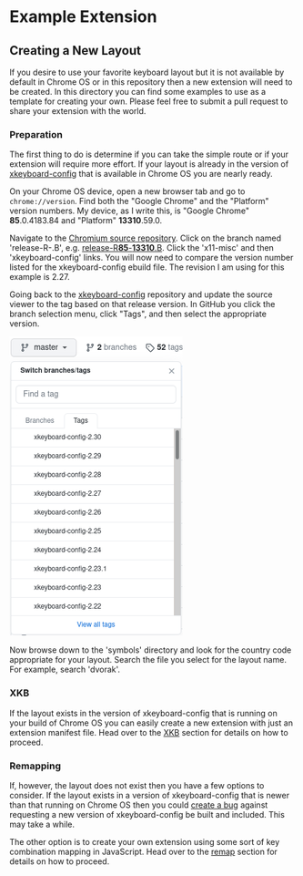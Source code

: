 # Example Extension

## Creating a New Layout

If you desire to use your favorite keyboard layout but it is not available by
default in Chrome OS or in this repository then a new extension will need to be
created. In this directory you can find some examples to use as a template for
creating your own. Please feel free to submit a pull request to share your
extension with the world.

### Preparation

The first thing to do is determine if you can take the simple route or if your
extension will require more effort. If your layout is already in the version of
[xkeyboard-config](https://github.com/freedesktop/xkeyboard-config) that is
available in Chrome OS you are nearly ready.

On your Chrome OS device, open a new browser tab and go to `chrome://version`.
Find both the "Google Chrome" and the "Platform" version numbers. My device, as
I write this, is "Google Chrome" **85**.0.4183.84 and "Platform" **13310**.59.0.

Navigate to the [Chromium source
repository](https://chromium.googlesource.com/chromiumos/overlays/chromiumos-overlay/+refs).
Click on the branch named 'release-R<chrome version>-<platform version>.B', e.g.
[release-R**85**-**13310**.B](https://chromium.googlesource.com/chromiumos/overlays/chromiumos-overlay/+/refs/heads/release-R85-13310.B).
Click the 'x11-misc' and then 'xkeyboard-config' links. You will now need to
compare the version number listed for the xkeyboard-config ebuild file. The
revision I am using for this example is 2.27.

Going back to the
[xkeyboard-config](https://github.com/freedesktop/xkeyboard-config) repository
and update the source viewer to the tag based on that release version. In GitHub
you click the branch selection menu, click "Tags", and then select the
appropriate version.

![branch select menu](branch_menu.png)

Now browse down to the 'symbols' directory and look for the country code
appropriate for your layout. Search the file you select for the layout name. For
example, search 'dvorak'.

### XKB

If the layout exists in the version of xkeyboard-config that is running on your
build of Chrome OS you can easily create a new extension with just an extension
manifest file. Head over to the [XKB](xkb/README.md) section for details on how
to proceed.

### Remapping

If, however, the layout does not exist then you have a few options to consider.
If the layout exists in a version of xkeyboard-config that is newer than that
running on Chrome OS then you could [create a
bug](https://chromium.googlesource.com/chromiumos/docs/+/master/reporting_bugs.md)
against requesting a new version of xkeyboard-config be built and included. This
may take a while.

The other option is to create your own extension using some sort of key
combination mapping in JavaScript. Head over to the [remap](remap/README.md)
section for details on how to proceed.
